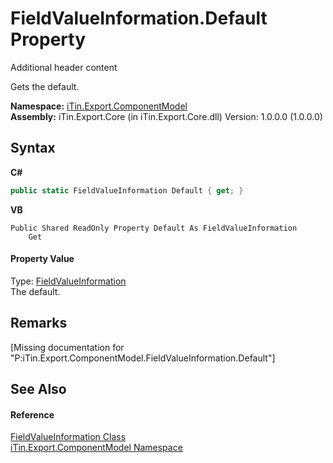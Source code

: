 # FieldValueInformation.Default Property 
Additional header content 

Gets the default.

**Namespace:**&nbsp;<a href="N_iTin_Export_ComponentModel">iTin.Export.ComponentModel</a><br />**Assembly:**&nbsp;iTin.Export.Core (in iTin.Export.Core.dll) Version: 1.0.0.0 (1.0.0.0)

## Syntax

**C#**<br />
``` C#
public static FieldValueInformation Default { get; }
```

**VB**<br />
``` VB
Public Shared ReadOnly Property Default As FieldValueInformation
	Get
```


#### Property Value
Type: <a href="T_iTin_Export_ComponentModel_FieldValueInformation">FieldValueInformation</a><br />The default.

## Remarks
\[Missing <remarks> documentation for "P:iTin.Export.ComponentModel.FieldValueInformation.Default"\]

## See Also


#### Reference
<a href="T_iTin_Export_ComponentModel_FieldValueInformation">FieldValueInformation Class</a><br /><a href="N_iTin_Export_ComponentModel">iTin.Export.ComponentModel Namespace</a><br />